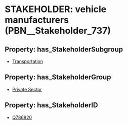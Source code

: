 # STAKEHOLDER: __vehicle manufacturers__ (PBN__Stakeholder_737)

## Property: has_StakeholderSubgroup

* [Transportation](PBN__StakeholderSubgroup_63)

## Property: has_StakeholderGroup

* [Private Sector](PBN__StakeholderGroup_5)

## Property: has_StakeholderID

* [Q786820](Q786820)

